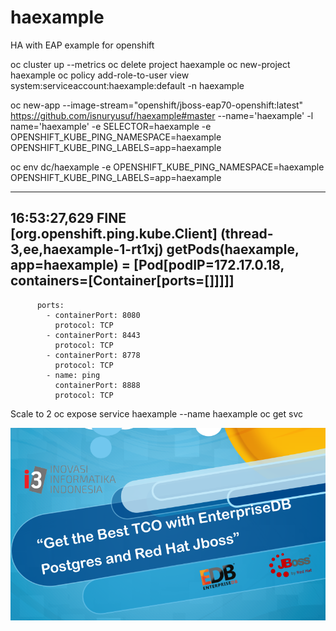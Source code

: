 # haexample
HA with EAP example for openshift

oc cluster up --metrics
oc delete project haexample
oc new-project haexample
oc policy add-role-to-user view system:serviceaccount:haexample:default -n haexample

oc new-app --image-stream="openshift/jboss-eap70-openshift:latest" https://github.com/isnuryusuf/haexample#master --name='haexample' -l name='haexample' -e SELECTOR=haexample -e OPENSHIFT_KUBE_PING_NAMESPACE=haexample OPENSHIFT_KUBE_PING_LABELS=app=haexample 

oc env dc/haexample -e OPENSHIFT_KUBE_PING_NAMESPACE=haexample OPENSHIFT_KUBE_PING_LABELS=app=haexample


---
16:53:27,629 FINE  [org.openshift.ping.kube.Client] (thread-3,ee,haexample-1-rt1xj) getPods(haexample, app=haexample) = [Pod[podIP=172.17.0.18, containers=[Container[ports=[]]]]]
---



          ports:
            - containerPort: 8080
              protocol: TCP
            - containerPort: 8443
              protocol: TCP
            - containerPort: 8778
              protocol: TCP
            - name: ping
              containerPort: 8888
              protocol: TCP


Scale to 2
oc expose service haexample --name haexample
oc get svc


![alt text](https://raw.githubusercontent.com/isnuryusuf/haexample/master/edb-redhat.png)
